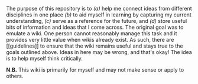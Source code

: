 The purpose of this repository is to _(a)_ help me connect ideas from different disciplines in one place _(b)_ to aid myself in learning by capturing my current understanding, _(c)_ serve as a reference for the future, and _(d)_ store useful bits of information and ideas that I come across. The original goal was to emulate a wiki. One person cannot reasonably manage this task and it provides very little value when wikis already exist. As such, there are [[guidelines]] to ensure that the wiki remains useful and stays true to the goals outlined above. Ideas in here may be wrong, and that's okay! The idea is to help myself think critically.

**N.B.** This wiki is primarily for myself and may not make sense or apply to others.